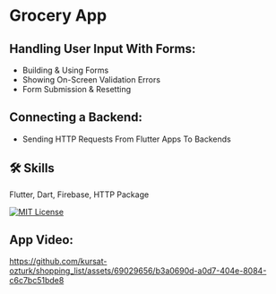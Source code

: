 # Grocery App

## Handling User Input With Forms:

- Building & Using Forms
- Showing On-Screen Validation Errors
- Form Submission & Resetting

## Connecting a Backend:

- Sending HTTP Requests From Flutter Apps To Backends

## 🛠 Skills
Flutter, Dart, Firebase, HTTP Package

[![MIT License](https://img.shields.io/badge/License-MIT-green.svg)](https://choosealicense.com/licenses/mit/)

## App Video:

https://github.com/kursat-ozturk/shopping_list/assets/69029656/b3a0690d-a0d7-404e-8084-c6c7bc51bde8

